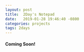 ```yaml
---
layout: post
title:  2Day's Notepad
date:   2019-01-28 19:46:40 -0800
categories: projects
tags: 2days
---
```



#### Coming Soon!